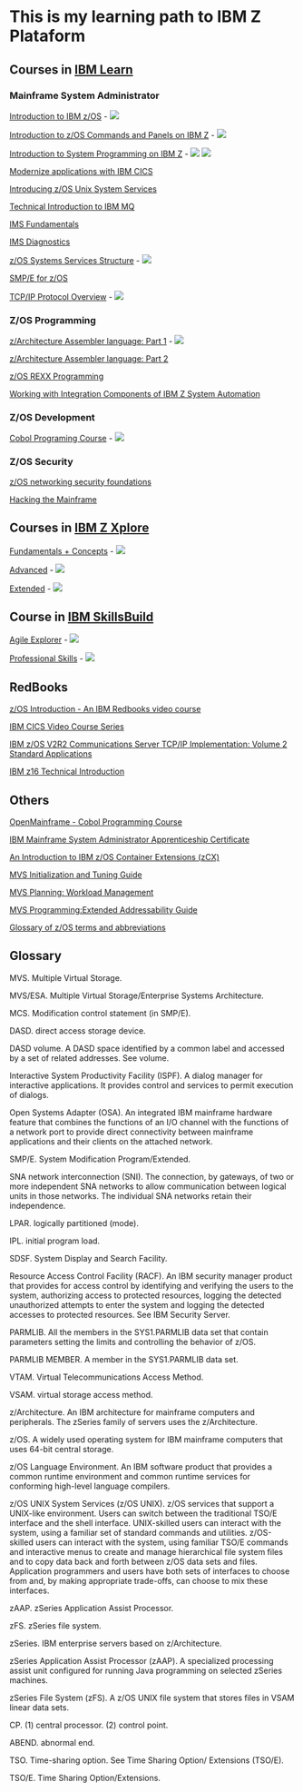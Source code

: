 # This is my learning path to IBM Z Plataform

## Courses in [IBM Learn](https://learn.ibm.com)

### Mainframe System Administrator 

[Introduction to IBM z/OS](https://learn.ibm.com/course/view.php?id=6815) - [![](https://www.credly.com/favicon.ico)](https://www.credly.com/badges/13a18569-2616-4439-8a0b-29865b9ea082/public_url)

[Introduction to z/OS Commands and Panels on IBM Z](https://learn.ibm.com/course/view.php?id=7419) - [![](https://www.credly.com/favicon.ico)](https://www.credly.com/badges/2d078e20-c71e-4537-a242-1513a2199512/public_url)

[Introduction to System Programming on IBM Z](https://learn.ibm.com/course/view.php?id=7512) - [![](https://www.credly.com/favicon.ico)](https://www.credly.com/badges/45b86a86-1e99-4ead-9c4c-7b737bc36c27/public_url) [![](https://www.credly.com/favicon.ico)](https://www.credly.com/badges/7e06dfdb-f76d-4a41-ae88-e9f51bcfce60/public_url)

[Modernize applications with IBM CICS](https://learn.ibm.com/course/view.php?id=8410)

[Introducing z/OS Unix System Services](https://learn.ibm.com/course/view.php?id=9890)

[Technical Introduction to IBM MQ](https://learn.ibm.com/course/view.php?id=291)

[IMS Fundamentals](https://learn.ibm.com/mod/page/view.php?id=166615)

[IMS Diagnostics](https://learn.ibm.com/course/view.php?id=7405)

[z/OS Systems Services Structure](https://learn.ibm.com/course/view.php?id=11332) - [![](https://www.credly.com/favicon.ico)](https://www.credly.com/badges/c84fe46a-8efb-4466-ad6f-bad0a818eb83/public_url)

[SMP/E for z/OS](https://learn.ibm.com/course/view.php?id=11233)

[TCP/IP Protocol Overview](https://learn.ibm.com/course/view.php?id=6239) - [![](https://www.credly.com/favicon.ico)](https://www.credly.com/badges/bb4a4be9-d83f-4c51-9098-cdfac8d51076/public_url)

### Z/OS Programming

[z/Architecture Assembler language: Part 1](https://learn.ibm.com/course/view.php?id=12127) - [![](https://www.credly.com/favicon.ico)](https://www.credly.com/badges/318fe897-0f77-4927-b7ec-520a43cc7d14/public_url)

[z/Architecture Assembler language: Part 2](https://learn.ibm.com/course/view.php?id=12408)

[z/OS REXX Programming](https://learn.ibm.com/course/view.php?id=8722)

[Working with Integration Components of IBM Z System Automation](https://learn.ibm.com/course/view.php?id=12794)

### Z/OS Development

[Cobol Programing Course](https://learn.ibm.com/course/view.php?id=7552) - [![](https://www.credly.com/favicon.ico)](https://www.credly.com/badges/24e207d5-32da-4365-a776-804faa595f48/public_url)

### Z/OS Security

[z/OS networking security foundations](https://learn.ibm.com/course/view.php?id=6239)

[Hacking the Mainframe](https://learn.ibm.com/course/view.php?id=15189)

## Courses in [IBM Z Xplore](https://ibmzxplore.influitive.com)

[Fundamentals + Concepts](https://ibmzxplore.influitive.com/channels/1) - [![](https://www.credly.com/favicon.ico)](https://www.credly.com/badges/e2ba1e3a-0a4d-406f-9dd2-56699d29674c/public_url)

[Advanced](https://ibmzxplore.influitive.com/channels/4) - [![](https://www.credly.com/favicon.ico)](https://www.credly.com/badges/baefe8ca-9ec1-47e6-891b-3279e9dafdd1/public_url)

[Extended](https://ibmzxplore.influitive.com/channels/11) - [![](https://www.credly.com/favicon.ico)](https://www.credly.com/badges/47966dbd-a082-4d3c-b5b9-52377e5772d2/public_url)

## Course in [IBM SkillsBuild](https://skills.yourlearning.ibm.com/)

[Agile Explorer](https://skills.yourlearning.ibm.com/activity/PLAN-F8CBF9ECCA49) - [![](https://www.credly.com/favicon.ico)](https://www.credly.com/badges/02b15f9b-880a-46af-b987-d4c6a31d6b3e/public_url)

[Professional Skills](https://skills.yourlearning.ibm.com/activity/PLAN-C4FCC67D3E76) - [![](https://www.credly.com/favicon.ico)](https://www.credly.com/badges/32ce1ff5-566b-4d62-8b47-51f879a88504/public_url)

## RedBooks

[z/OS Introduction - An IBM Redbooks video course](https://www.redbooks.ibm.com/redbooks.nsf/redbookabstracts/crse0304.html)

[IBM CICS Video Course Series](https://www.redbooks.ibm.com/redbooks.nsf/pages/cicsvideo?Open)

[IBM z/OS V2R2 Communications Server TCP/IP Implementation: Volume 2 Standard Applications](http://www.redbooks.ibm.com/redbooks/pdfs/sg248361.pdf)

[IBM z16 Technical Introduction](https://learn.ibm.com/pluginfile.php/1851823/mod_resource/content/1/IBM%20z16%20Technical%20Introduction.pdf)

## Others

[OpenMainframe - Cobol Programming Course](https://github.com/openmainframeproject/cobol-programming-course)

[IBM Mainframe System Administrator Apprenticeship Certificate](https://www.ibm.com/training/badge/ibm-mainframe-system-administrator-apprenticeship-certificate)

[An Introduction to IBM z/OS Container Extensions (zCX)](https://www.youtube.com/watch?v=xy7NReyUnrE)

[MVS Initialization and Tuning Guide](https://learn.ibm.com/pluginfile.php/1851756/mod_resource/content/2/Initialization%20and%20Tuning%20V2R5.pdf)

[MVS Planning: Workload Management](https://learn.ibm.com/pluginfile.php/1851780/mod_resource/content/2/Redbooks%20Workload%20Manager.pdf)

[MVS Programming:Extended Addressability Guide](https://learn.ibm.com/pluginfile.php/1851810/mod_resource/content/2/MVS%20Programming%20Extended%20Addressability%20Guide.pdf)

[Glossary of z/OS terms and abbreviations](https://www.ibm.com/docs/en/zos-basic-skills?topic=glossary-zos-terms-abbreviations)

## Glossary

MVS. Multiple Virtual Storage.

MVS/ESA. Multiple Virtual Storage/Enterprise Systems Architecture.

MCS. Modification control statement (in SMP/E).

DASD. direct access storage device.

DASD volume. A DASD space identified by a common label and accessed by a set of related addresses. See volume.

Interactive System Productivity Facility (ISPF). A dialog manager for interactive applications. It provides control and services to permit execution of dialogs.

Open Systems Adapter (OSA). An integrated IBM mainframe hardware feature that combines the functions of an I/O channel with the functions of a network port to provide direct connectivity between mainframe applications and their clients on the attached network.

SMP/E. System Modification Program/Extended.

SNA network interconnection (SNI). The connection, by gateways, of two or more independent SNA networks to allow communication between logical units in those networks. The individual SNA networks retain their independence.

LPAR. logically partitioned (mode).

IPL. initial program load.

SDSF. System Display and Search Facility.

Resource Access Control Facility (RACF). An IBM security manager product that provides for access control by identifying and verifying the users to the system, authorizing access to protected resources, logging the detected unauthorized attempts to enter the system and logging the detected accesses to protected resources. See IBM Security Server.

PARMLIB. All the members in the SYS1.PARMLIB data set that contain parameters setting the limits and controlling the behavior of z/OS.

PARMLIB MEMBER. A member in the SYS1.PARMLIB data set.

VTAM. Virtual Telecommunications Access Method.

VSAM. virtual storage access method.

z/Architecture. An IBM architecture for mainframe computers and peripherals. The zSeries family of servers uses the z/Architecture.

z/OS. A widely used operating system for IBM mainframe computers that uses 64-bit central storage.

z/OS Language Environment. An IBM software product that provides a common runtime environment and common runtime services for conforming high-level language compilers.

z/OS UNIX System Services (z/OS UNIX). z/OS services that support a UNIX-like environment. Users can switch between the traditional TSO/E interface and the shell interface. UNIX-skilled users can interact with the system, using a familiar set of standard commands and utilities. z/OS-skilled users can interact with the system, using familiar TSO/E commands and interactive menus to create and manage hierarchical file system files and to copy data back and forth between z/OS data sets and files. Application programmers and users have both sets of interfaces to choose from and, by making appropriate trade-offs, can choose to mix these interfaces.

zAAP. zSeries Application Assist Processor.

zFS. zSeries file system.

zSeries. IBM enterprise servers based on z/Architecture.

zSeries Application Assist Processor (zAAP). A specialized processing assist unit configured for running Java programming on selected zSeries machines.

zSeries File System (zFS). A z/OS UNIX file system that stores files in VSAM linear data sets.

CP. (1) central processor. (2) control point.

ABEND. abnormal end.

TSO. Time-sharing option. See Time Sharing Option/ Extensions (TSO/E).

TSO/E. Time Sharing Option/Extensions.







